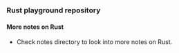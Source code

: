 ### Rust playground repository

#### More notes on Rust

- Check notes directory to look into more notes on Rust.

